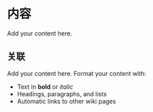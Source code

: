 # 内容 #

Add your content here.


## 关联 ##

Add your content here.  Format your content with:
  * Text in **bold** or _italic_
  * Headings, paragraphs, and lists
  * Automatic links to other wiki pages